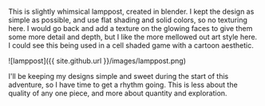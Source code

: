This is slightly whimsical lamppost, created in blender. I kept the
design as simple as possible, and use flat shading and solid colors, so no
texturing here. I would go back and add a texture on the glowing faces to
give them some more detail and depth, but I like the more mellowed out art style
here. I could see this being used in a cell shaded game with a cartoon aesthetic.

![lamppost]({{ site.github.url }}/images/lamppost.png)

I'll be keeping my designs simple and sweet during the start of this adventure,
so I have time to get a rhythm going. This is less about the quality of any one
piece, and more about quantity and exploration.
